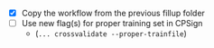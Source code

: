 - [X] Copy the workflow from the previous fillup folder
- [ ] Use new flag(s) for proper training set in CPSign
  - (`... crossvalidate --proper-trainfile`)